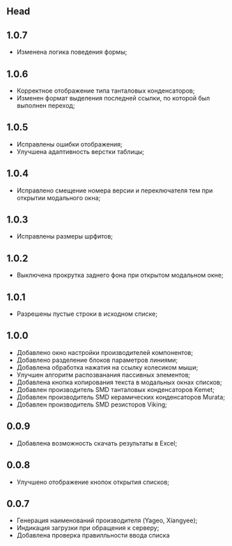 ## Head

## 1.0.7
* Изменена логика поведения формы;

## 1.0.6
* Корректное отображение типа танталовых конденсаторов;
* Изменен формат выделения последней ссылки, по которой был выполнен переход;

## 1.0.5
* Исправлены ошибки отображения;
* Улучшена адаптивность верстки таблицы;

## 1.0.4
* Исправлено смещение номера версии и переключателя тем при открытии модального окна;

## 1.0.3
* Исправлены размеры шрфитов;

## 1.0.2
* Выключена прокрутка заднего фона при открытом модальном окне;

## 1.0.1
* Разрешены пустые строки в исходном списке;

## 1.0.0
* Добавлено окно настройки производителей компонентов;
* Добавлено разделение блоков параметров линиями;
* Добавлена обработка нажатия на ссылку колесиком мыши;
* Улучшен алгоритм распозванания пассивных элементов;
* Добавлена кнопка копирования текста в модальных окнах списков;
* Добавлен производитель SMD танталовых конденсаторов Kemet;
* Добавлен производитель SMD керамических конденсаторов Murata;
* Добавлен производитель SMD резисторов Viking;


## 0.0.9
* Добавлена возможность скачать результаты в Excel;

## 0.0.8
* Улучшено отображение кнопок открытия списков;

## 0.0.7
* Генерация наименований производителя (Yageo, Xiangyee);
* Индикация загрузки при обращения к серверу;
* Добавлена проверка правилльности ввода списка
